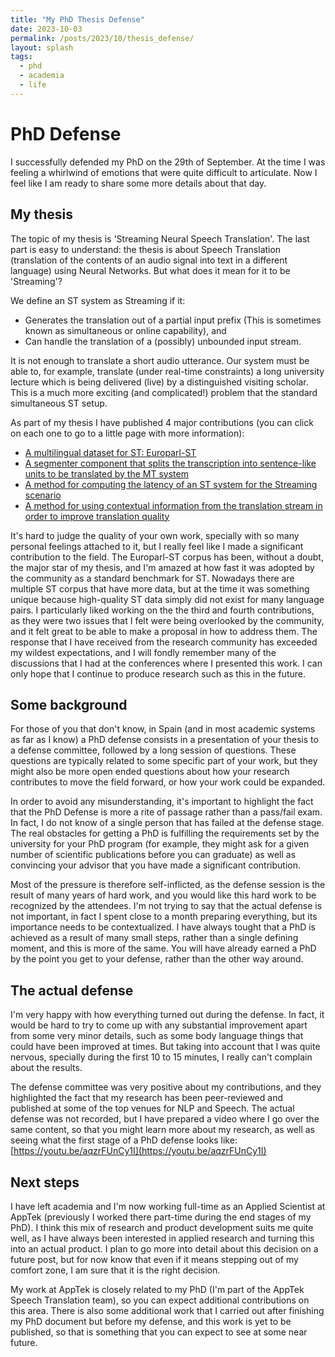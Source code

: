 ```yaml
---
title: "My PhD Thesis Defense"
date: 2023-10-03
permalink: /posts/2023/10/thesis_defense/
layout: splash
tags:
  - phd
  - academia
  - life
---
```

  
# PhD Defense
I successfully defended my PhD on the 29th of September. At the time I was feeling a whirlwind of emotions that were
quite difficult to articulate. Now I feel like I am ready to share some more details about that day.

## My thesis
The topic of my thesis is 'Streaming Neural Speech Translation'. The last part is easy to understand: the thesis is about
Speech Translation (translation of the contents of an audio signal into text in a different language) using
Neural Networks. But what does it mean for it to be 'Streaming'?

We define an ST system as Streaming if it:
- Generates the translation out of a partial input prefix (This is sometimes known as simultaneous or online capability), and
- Can handle the translation of a (possibly) unbounded input stream.

It is not enough to translate a short audio utterance. Our system must be able to,
for example, translate (under real-time constraints) a long university lecture which is being
delivered (live) by a distinguished visiting scholar. This is a much more exciting (and complicated!) problem
that the standard simultaneous ST setup.

As part of my thesis I have published 4 major contributions (you can click on each one to go to a little page with more information):
- [A multilingual dataset for ST: Europarl-ST](/publication/2020-01-01-Europarl-ST-A-Multilingual-Corpus-for-Speech-Translation-of-Parliamentary-Debates)
- [A segmenter component that splits the transcription into sentence-like units to be translated by the MT system](/publication/2020-01-01-Direct-Segmentation-Models-for-Streaming-Speech-Translation)
- [A method for computing the latency of an ST system for the Streaming scenario](/publication/2021-01-01-Stream-level-Latency-Evaluation-for-Simultaneous-Machine-Translation)
- [A method for using contextual information from the translation stream in order to improve translation quality](/publication/2022-01-01-From-Simultaneous-to-Streaming-Machine-Translation-by-Leveraging-Streaming-History)

It's hard to judge the quality of your own work, specially with so many personal feelings attached to it, but I really feel like I 
made a significant contribution to the field. The Europarl-ST corpus has been, without a doubt, the major star of my thesis,
and I'm amazed at how fast it was adopted by the community as a standard benchmark for ST. Nowadays there are multiple
ST corpus that have more data, but at the time it was something unique because high-quality ST data simply did not exist
for many language pairs. I particularly liked working on the the third and fourth contributions, as they were two issues
that I felt were being overlooked by the community, and it felt great to be able to make a proposal in how to address them.
The response that I have received from the research community has exceeded my wildest expectations, and I will fondly
remember many of the discussions that I had at the conferences where I presented this work. I can only hope that I continue
to produce research such as this in the future.

## Some background 
For those of you that don't know, in Spain (and in most academic systems as far as I know)
a PhD defense consists in a presentation of your thesis to a defense committee, followed by a 
long session of questions. These questions are typically related to some specific part of your work,
but they might also be more open ended questions about how your research contributes to move the field forward, or
how your work could be expanded. 

In order to avoid any misunderstanding, it's important to highlight the fact that the PhD Defense is more a rite of
passage rather than a pass/fail exam. In fact, I do not know of a single person that has failed at the defense stage. The real obstacles for getting a PhD is fulfilling the requirements
set by the university for your PhD program (for example, they might ask for a given number of scientific publications before
you can graduate) as well as convincing your advisor that you have made a significant contribution. 

Most of the pressure 
is therefore self-inflicted, as the defense session is the result of many years of hard work, and you would
like this hard work to be recognized by the attendees. I'm not trying to say that the actual defense is not important,
in fact I spent close to a month preparing everything, but its importance needs to be contextualized. I have always
tought that a PhD is achieved as a result of many small steps, rather than a single defining moment, and this is more of the
same. You will have already earned a PhD by the point you get to your defense, rather than the other way around.

## The actual defense
I'm very happy with how everything turned out during the defense. In fact, it would be hard to try to come
up with any substantial improvement apart from some very minor details, such as some body language things that could have been improved
at times. But taking into account that I was quite nervous, specially during the first 10 to 15 minutes, I really can't
complain about the results. 

The defense committee was very positive about my contributions, and they highlighted the fact
that my research has been peer-reviewed and published at some of the top venues for NLP and Speech. The actual defense
was not recorded, but I have prepared a video where I go over the same content, so that you might learn more about my
research, as well as seeing what the first stage of a PhD defense looks like: [https://youtu.be/aqzrFUnCy1I](https://youtu.be/aqzrFUnCy1I)

## Next steps
I have left academia and I'm now working full-time as an Applied Scientist at AppTek (previously I worked there part-time during the
end stages of my PhD). I think this mix of research and product development suits me quite well, as I have always been interested in applied research and turning this into an actual product. I plan to go more into
detail about this decision on a future post, but for now know that even if it means stepping out of my comfort zone, I am sure
that it is the right decision.

My work at AppTek is closely related to my PhD (I'm part of the AppTek Speech Translation team), so you can expect 
additional contributions on this area. There is also some additional work that I carried out after finishing my PhD document
but before my defense,
and this work is yet to be published, so that is something that you can expect to see at some near future.

